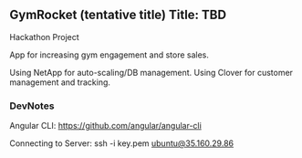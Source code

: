 
GymRocket (tentative title)
Title: TBD
---
Hackathon Project

App for increasing gym engagement and store sales.

Using NetApp for auto-scaling/DB management.
Using Clover for customer management and tracking.

### DevNotes

Angular CLI:
https://github.com/angular/angular-cli

Connecting to Server:
ssh -i key.pem ubuntu@35.160.29.86
